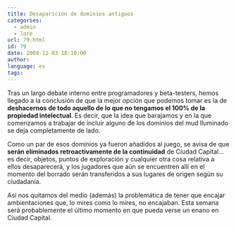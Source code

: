 ```yaml
---
title: Desaparición de dominios antiguos
categories:
  - admin
  - lore
url: 79.html
id: 79
date: 2009-12-03 18:10:00
author:
language: es
tags:
---
```


Tras un largo debate interno entre programadores y beta-testers, hemos llegado a la conclusión de que la mejor opción que podemos tomar es la de **deshacernos de todo aquello de lo que no tengamos el 100% de la propiedad intelectual**. Es decir, que la idea que barajamos y en la que comenzamos a trabajar de incluir alguno de los dominios del mud Iluminado se deja completamente de lado.

Como un par de esos dominios ya fueron añadidos al juego, se avisa de que **serán eliminados retroactivamente de la continuidad** de Ciudad Capital... es decir, objetos, puntos de exploración y cualquier otra cosa relativa a ellos desaparecerá, y los jugadores que aún se encuentren allí en el momento del borrado serán transferidos a sus lugares de origen según su ciudadanía.

Así nos quitamos del medio (además) la problemática de tener que encajar ambientaciones que, lo mires como lo mires, no encajaban. Esta semana será probablemente el último momento en que pueda verse un enano en Ciudad Capital.